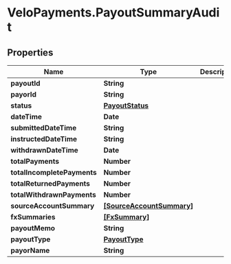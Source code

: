 # VeloPayments.PayoutSummaryAudit

## Properties

Name | Type | Description | Notes
------------ | ------------- | ------------- | -------------
**payoutId** | **String** |  | [optional] 
**payorId** | **String** |  | [optional] 
**status** | [**PayoutStatus**](PayoutStatus.md) |  | 
**dateTime** | **Date** |  | [optional] 
**submittedDateTime** | **String** |  | 
**instructedDateTime** | **String** |  | [optional] 
**withdrawnDateTime** | **Date** |  | [optional] 
**totalPayments** | **Number** |  | [optional] 
**totalIncompletePayments** | **Number** |  | [optional] 
**totalReturnedPayments** | **Number** |  | [optional] 
**totalWithdrawnPayments** | **Number** |  | [optional] 
**sourceAccountSummary** | [**[SourceAccountSummary]**](SourceAccountSummary.md) |  | [optional] 
**fxSummaries** | [**[FxSummary]**](FxSummary.md) |  | [optional] 
**payoutMemo** | **String** |  | [optional] 
**payoutType** | [**PayoutType**](PayoutType.md) |  | 
**payorName** | **String** |  | 


